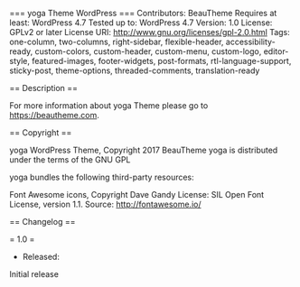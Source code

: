 === yoga Theme WordPress ===
Contributors: BeauTheme
Requires at least: WordPress 4.7
Tested up to: WordPress 4.7
Version: 1.0
License: GPLv2 or later
License URI: http://www.gnu.org/licenses/gpl-2.0.html
Tags: one-column, two-columns, right-sidebar, flexible-header, accessibility-ready, custom-colors, custom-header, custom-menu, custom-logo, editor-style, featured-images, footer-widgets, post-formats, rtl-language-support, sticky-post, theme-options, threaded-comments, translation-ready

== Description ==



For more information about yoga Theme please go to https://beautheme.com.



== Copyright ==

yoga WordPress Theme, Copyright 2017 BeauTheme
yoga is distributed under the terms of the GNU GPL



yoga bundles the following third-party resources:


Font Awesome icons, Copyright Dave Gandy
License: SIL Open Font License, version 1.1.
Source: http://fontawesome.io/

== Changelog ==

= 1.0 =
* Released: 

Initial release
